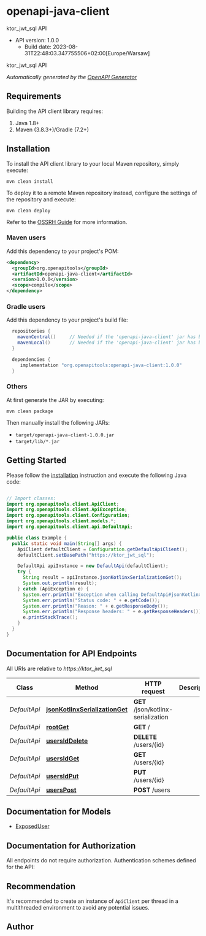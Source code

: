 # openapi-java-client

ktor_jwt_sql API
- API version: 1.0.0
  - Build date: 2023-08-31T22:48:03.347755506+02:00[Europe/Warsaw]

ktor_jwt_sql API


*Automatically generated by the [OpenAPI Generator](https://openapi-generator.tech)*


## Requirements

Building the API client library requires:
1. Java 1.8+
2. Maven (3.8.3+)/Gradle (7.2+)

## Installation

To install the API client library to your local Maven repository, simply execute:

```shell
mvn clean install
```

To deploy it to a remote Maven repository instead, configure the settings of the repository and execute:

```shell
mvn clean deploy
```

Refer to the [OSSRH Guide](http://central.sonatype.org/pages/ossrh-guide.html) for more information.

### Maven users

Add this dependency to your project's POM:

```xml
<dependency>
  <groupId>org.openapitools</groupId>
  <artifactId>openapi-java-client</artifactId>
  <version>1.0.0</version>
  <scope>compile</scope>
</dependency>
```

### Gradle users

Add this dependency to your project's build file:

```groovy
  repositories {
    mavenCentral()     // Needed if the 'openapi-java-client' jar has been published to maven central.
    mavenLocal()       // Needed if the 'openapi-java-client' jar has been published to the local maven repo.
  }

  dependencies {
     implementation "org.openapitools:openapi-java-client:1.0.0"
  }
```

### Others

At first generate the JAR by executing:

```shell
mvn clean package
```

Then manually install the following JARs:

* `target/openapi-java-client-1.0.0.jar`
* `target/lib/*.jar`

## Getting Started

Please follow the [installation](#installation) instruction and execute the following Java code:

```java

// Import classes:
import org.openapitools.client.ApiClient;
import org.openapitools.client.ApiException;
import org.openapitools.client.Configuration;
import org.openapitools.client.models.*;
import org.openapitools.client.api.DefaultApi;

public class Example {
  public static void main(String[] args) {
    ApiClient defaultClient = Configuration.getDefaultApiClient();
    defaultClient.setBasePath("https://ktor_jwt_sql");

    DefaultApi apiInstance = new DefaultApi(defaultClient);
    try {
      String result = apiInstance.jsonKotlinxSerializationGet();
      System.out.println(result);
    } catch (ApiException e) {
      System.err.println("Exception when calling DefaultApi#jsonKotlinxSerializationGet");
      System.err.println("Status code: " + e.getCode());
      System.err.println("Reason: " + e.getResponseBody());
      System.err.println("Response headers: " + e.getResponseHeaders());
      e.printStackTrace();
    }
  }
}

```

## Documentation for API Endpoints

All URIs are relative to *https://ktor_jwt_sql*

Class | Method | HTTP request | Description
------------ | ------------- | ------------- | -------------
*DefaultApi* | [**jsonKotlinxSerializationGet**](docs/DefaultApi.md#jsonKotlinxSerializationGet) | **GET** /json/kotlinx-serialization | 
*DefaultApi* | [**rootGet**](docs/DefaultApi.md#rootGet) | **GET** / | 
*DefaultApi* | [**usersIdDelete**](docs/DefaultApi.md#usersIdDelete) | **DELETE** /users/{id} | 
*DefaultApi* | [**usersIdGet**](docs/DefaultApi.md#usersIdGet) | **GET** /users/{id} | 
*DefaultApi* | [**usersIdPut**](docs/DefaultApi.md#usersIdPut) | **PUT** /users/{id} | 
*DefaultApi* | [**usersPost**](docs/DefaultApi.md#usersPost) | **POST** /users | 


## Documentation for Models

 - [ExposedUser](docs/ExposedUser.md)


## Documentation for Authorization

All endpoints do not require authorization.
Authentication schemes defined for the API:

## Recommendation

It's recommended to create an instance of `ApiClient` per thread in a multithreaded environment to avoid any potential issues.

## Author



